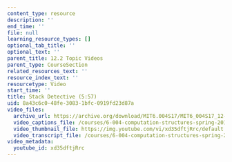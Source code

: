 ```yaml
---
content_type: resource
description: ''
end_time: ''
file: null
learning_resource_types: []
optional_tab_title: ''
optional_text: ''
parent_title: 12.2 Topic Videos
parent_type: CourseSection
related_resources_text: ''
resource_index_text: ''
resourcetype: Video
start_time: ''
title: Stack Detective (5:57)
uid: 8a43c6c0-48fe-3083-1bfc-0919fd23d87a
video_files:
  archive_url: https://archive.org/download/MIT6.004S17/MIT6_004S17_12-02-05_300k.mp4
  video_captions_file: /courses/6-004-computation-structures-spring-2017/a265fe5f4e9e5bf285b02dd52f96071e_xd35dftjRrc.vtt
  video_thumbnail_file: https://img.youtube.com/vi/xd35dftjRrc/default.jpg
  video_transcript_file: /courses/6-004-computation-structures-spring-2017/d5d5c5a7885ac9ef8e8052a5fd51df3e_xd35dftjRrc.pdf
video_metadata:
  youtube_id: xd35dftjRrc
---
```

